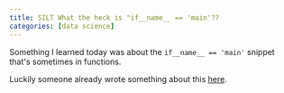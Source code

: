 ```yaml
---
title: SILT What the heck is "if__name__ == 'main'??
categories: [data science]
---
```


Something I learned today was about the `if__name__ == 'main'` snippet that's sometimes in functions.

Luckily someone already wrote something about this [here](https://thepythonguru.com/what-is-if-__name__-__main__/).

